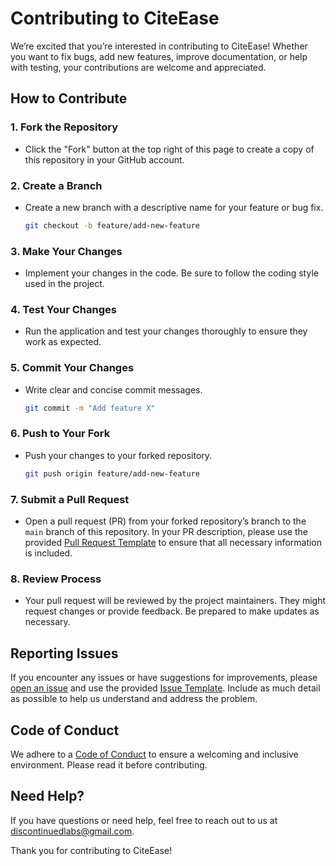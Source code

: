 # Contributing to CiteEase

We’re excited that you’re interested in contributing to CiteEase! Whether you want to fix bugs, add new features, improve documentation, or help with testing, your contributions are welcome and appreciated.

## How to Contribute

### 1. Fork the Repository

-   Click the "Fork" button at the top right of this page to create a copy of this repository in your GitHub account.

### 2. Create a Branch

-   Create a new branch with a descriptive name for your feature or bug fix.

    ```bash
    git checkout -b feature/add-new-feature
    ```

### 3. Make Your Changes

-   Implement your changes in the code. Be sure to follow the coding style used in the project.

### 4. Test Your Changes

-   Run the application and test your changes thoroughly to ensure they work as expected.

### 5. Commit Your Changes

-   Write clear and concise commit messages.

    ```bash
    git commit -m "Add feature X"
    ```

### 6. Push to Your Fork

-   Push your changes to your forked repository.

    ```bash
    git push origin feature/add-new-feature
    ```

### 7. Submit a Pull Request

-   Open a pull request (PR) from your forked repository’s branch to the `main` branch of this repository. In your PR description, please use the provided [Pull Request Template](PULL_REQUEST_TEMPLATE.md) to ensure that all necessary information is included.

### 8. Review Process

-   Your pull request will be reviewed by the project maintainers. They might request changes or provide feedback. Be prepared to make updates as necessary.

## Reporting Issues

If you encounter any issues or have suggestions for improvements, please [open an issue](https://github.com/discontinuedlabs/citeease/issues) and use the provided [Issue Template](ISSUE_TEMPLATE.md). Include as much detail as possible to help us understand and address the problem.

## Code of Conduct

We adhere to a [Code of Conduct](CODE_OF_CONDUCT.md) to ensure a welcoming and inclusive environment. Please read it before contributing.

## Need Help?

If you have questions or need help, feel free to reach out to us at [discontinuedlabs@gmail.com](mailto:discontinuedlabs@gmail.com).

Thank you for contributing to CiteEase!
